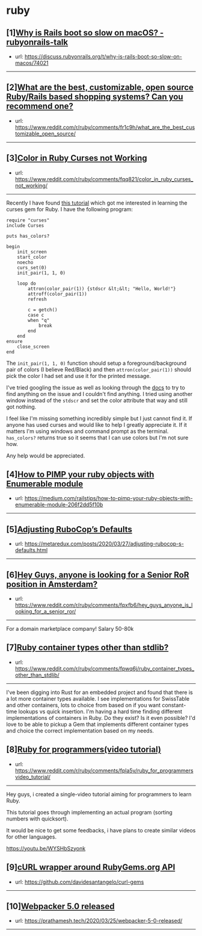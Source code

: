 # ruby
## [1][Why is Rails boot so slow on macOS? - rubyonrails-talk](https://www.reddit.com/r/ruby/comments/fr0hog/why_is_rails_boot_so_slow_on_macos_rubyonrailstalk/)
- url: https://discuss.rubyonrails.org/t/why-is-rails-boot-so-slow-on-macos/74021
---

## [2][What are the best, customizable, open source Ruby/Rails based shopping systems? Can you recommend one?](https://www.reddit.com/r/ruby/comments/fr1c9h/what_are_the_best_customizable_open_source/)
- url: https://www.reddit.com/r/ruby/comments/fr1c9h/what_are_the_best_customizable_open_source/
---

## [3][Color in Ruby Curses not Working](https://www.reddit.com/r/ruby/comments/fqq821/color_in_ruby_curses_not_working/)
- url: https://www.reddit.com/r/ruby/comments/fqq821/color_in_ruby_curses_not_working/
---
Recently I have found [this tutorial](https://www.2n.pl/blog/basics-of-curses-library-in-ruby-make-awesome-terminal-apps) which got me interested in learning the curses gem for Ruby. I have the following program:

    require "curses"
    include Curses
    
    puts has_colors?
    
    begin
        init_screen
        start_color
        noecho
        curs_set(0)
        init_pair(1, 1, 0)
    
        loop do
            attron(color_pair(1)) {stdscr &lt;&lt; "Hello, World!"}
            attroff(color_pair(1))
            refresh
            
            c = getch()
            case c
            when "q"
                break
            end
        end
    ensure
        close_screen
    end

The `init_pair(1, 1, 0)` function should setup a foreground/background pair of colors (I believe Red/Black) and then `attron(color_pair(1))` should pick the color I had set and use it for the printed message.

I've tried googling the issue as well as looking through the [docs](https://ruby-doc.org/stdlib-2.1.0/libdoc/curses/rdoc/Curses.html) to try to find anything on the issue and I couldn't find anything. I tried using another window instead of the `stdscr` and set the color attribute that way and still got nothing.

I feel like I'm missing something incredibly simple but I just cannot find it. If anyone has used curses and would like to help I greatly appreciate it. If it matters I'm using windows and command prompt as the terminal. `has_colors?` returns true so it seems that I can use colors but I'm not sure how.

Any help would be appreciated.
## [4][How to PIMP your ruby objects with Enumerable module](https://www.reddit.com/r/ruby/comments/fqbyun/how_to_pimp_your_ruby_objects_with_enumerable/)
- url: https://medium.com/railstips/how-to-pimp-your-ruby-objects-with-enumerable-module-206f2dd5f10b
---

## [5][Adjusting RuboCop’s Defaults](https://www.reddit.com/r/ruby/comments/fpuk4q/adjusting_rubocops_defaults/)
- url: https://metaredux.com/posts/2020/03/27/adjusting-rubocop-s-defaults.html
---

## [6][Hey Guys, anyone is looking for a Senior RoR position in Amsterdam?](https://www.reddit.com/r/ruby/comments/fpxfb6/hey_guys_anyone_is_looking_for_a_senior_ror/)
- url: https://www.reddit.com/r/ruby/comments/fpxfb6/hey_guys_anyone_is_looking_for_a_senior_ror/
---
For a domain marketplace company! Salary 50-80k
## [7][Ruby container types other than stdlib?](https://www.reddit.com/r/ruby/comments/fpwq6j/ruby_container_types_other_than_stdlib/)
- url: https://www.reddit.com/r/ruby/comments/fpwq6j/ruby_container_types_other_than_stdlib/
---
I've been digging into Rust for an embedded project and found that there is a lot more container types available.  I see implementations for SwissTable and other containers, lots to choice from based on if you want constant-time lookups vs quick insertion.  I'm having a hard time finding different implementations of containers in Ruby. Do they exist?  Is it even possible?  I'd love to be able to pickup a Gem that implements different container types and choice the correct implementation based on my needs.
## [8][Ruby for programmers(video tutorial)](https://www.reddit.com/r/ruby/comments/fpla5v/ruby_for_programmersvideo_tutorial/)
- url: https://www.reddit.com/r/ruby/comments/fpla5v/ruby_for_programmersvideo_tutorial/
---
Hey guys, i created a single-video tutorial aiming for programmers to learn Ruby. 

This tutorial goes through implementing an actual program (sorting numbers with quicksort).

It would be nice to get some feedbacks, i have plans to create similar videos for other languages.

https://youtu.be/WYSHbSzyonk
## [9][cURL wrapper around RubyGems.org API](https://www.reddit.com/r/ruby/comments/fpdugp/curl_wrapper_around_rubygemsorg_api/)
- url: https://github.com/davidesantangelo/curl-gems
---

## [10][Webpacker 5.0 released](https://www.reddit.com/r/ruby/comments/fp6r12/webpacker_50_released/)
- url: https://prathamesh.tech/2020/03/25/webpacker-5-0-released/
---

